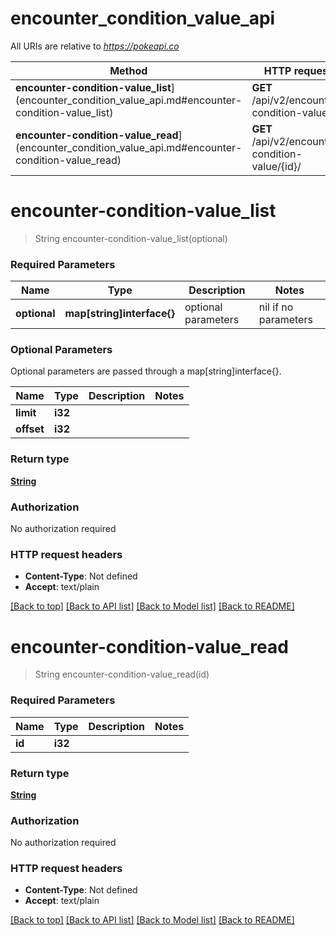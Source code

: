 # encounter_condition_value_api

All URIs are relative to *https://pokeapi.co*

Method | HTTP request | Description
------------- | ------------- | -------------
**encounter-condition-value_list**](encounter_condition_value_api.md#encounter-condition-value_list) | **GET** /api/v2/encounter-condition-value/ | 
**encounter-condition-value_read**](encounter_condition_value_api.md#encounter-condition-value_read) | **GET** /api/v2/encounter-condition-value/{id}/ | 


# **encounter-condition-value_list**
> String encounter-condition-value_list(optional)


### Required Parameters

Name | Type | Description  | Notes
------------- | ------------- | ------------- | -------------
 **optional** | **map[string]interface{}** | optional parameters | nil if no parameters

### Optional Parameters
Optional parameters are passed through a map[string]interface{}.

Name | Type | Description  | Notes
------------- | ------------- | ------------- | -------------
 **limit** | **i32**|  | 
 **offset** | **i32**|  | 

### Return type

[**String**](string.md)

### Authorization

No authorization required

### HTTP request headers

 - **Content-Type**: Not defined
 - **Accept**: text/plain

[[Back to top]](#) [[Back to API list]](../README.md#documentation-for-api-endpoints) [[Back to Model list]](../README.md#documentation-for-models) [[Back to README]](../README.md)

# **encounter-condition-value_read**
> String encounter-condition-value_read(id)


### Required Parameters

Name | Type | Description  | Notes
------------- | ------------- | ------------- | -------------
  **id** | **i32**|  | 

### Return type

[**String**](string.md)

### Authorization

No authorization required

### HTTP request headers

 - **Content-Type**: Not defined
 - **Accept**: text/plain

[[Back to top]](#) [[Back to API list]](../README.md#documentation-for-api-endpoints) [[Back to Model list]](../README.md#documentation-for-models) [[Back to README]](../README.md)

